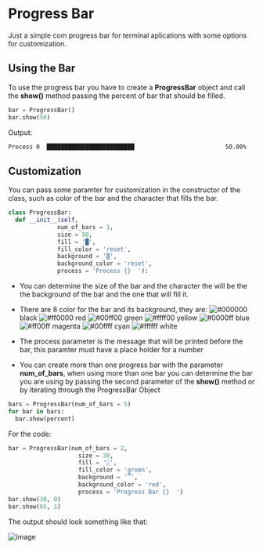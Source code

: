 # Progress Bar
Just a simple com progress bar for terminal aplications with some options for customization.


## Using the Bar
To use the progress bar you have to create a **ProgressBar** object and call the **show()** method passing the percent of bar that should be filled.
```python
bar = ProgressBar()
bar.show(50)
```
Output:
```bash
Process 0  █████████████████████████                          50.00%
```



## Customization
You can pass some paramter for customization in the constructor of the class, such as color of the bar and the character that fills the bar.
```python
class ProgressBar:
  def __init__(self, 
              num_of_bars = 1, 
              size = 50, 
              fill = '█',
              fill_color = 'reset', 
              background = '▒',
              background_color = 'reset',
              process = 'Process {}  '):
```
- You can determine the size of the bar and the character the will be the the background of the bar and the one that will fill it.

- There are 8 color for the bar and its background, they are:  ![#000000](https://via.placeholder.com/15/000000/000000?text=+) black    ![#ff0000](https://via.placeholder.com/15/ff0000/000000?text=+) red    ![#00ff00](https://via.placeholder.com/15/00ff00/000000?text=+) green    ![#ffff00](https://via.placeholder.com/15/ffff00/000000?text=+) yellow    ![#0000ff](https://via.placeholder.com/15/0000ff/000000?text=+) blue    ![#ff00ff](https://via.placeholder.com/15/ff00ff/000000?text=+) magenta    ![#00ffff](https://via.placeholder.com/15/00ffff/000000?text=+) cyan    ![#ffffff](https://via.placeholder.com/15/ffffff/000000?text=+) white  

- The process parameter is the message that will be printed before the bar, this paramter must have a place holder for a number

- You can create more than one progress bar with the parameter **num_of_bars**, when using more than one bar you can determine the bar you are using by passing the second parameter of the **show()** method or by iterating through the ProgressBar Object
```python
bars = ProgressBar(num_of_bars = 5)
for bar in bars:
  bar.show(percent)
```


For the code: 
```python
bar = ProgressBar(num_of_bars = 2, 
                    size = 30, 
                    fill = '░', 
                    fill_color = 'green', 
                    background = '▔', 
                    background_color = 'red', 
                    process = 'Progress Bar {}  ')
bar.show(30, 0)
bar.show(65, 1)
```
The output should look something like that:

![image](https://user-images.githubusercontent.com/48367584/144766059-f4e9b8a1-32a4-4c8b-a4e7-0566d909aac7.png)




